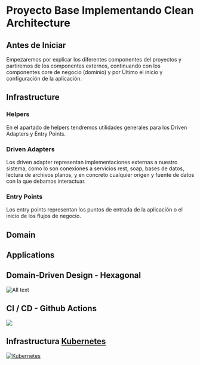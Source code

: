 # Proyecto Base Implementando Clean Architecture

## Antes de Iniciar

Empezaremos por explicar los diferentes componentes del proyectos y partiremos de los componentes externos, continuando con los componentes core de negocio (dominio) y por Último el inicio y configuración de la aplicación.

## Infrastructure

### Helpers
En el apartado de helpers tendremos utilidades generales para los Driven Adapters y Entry Points.

### Driven Adapters
Los driven adapter representan implementaciones externas a nuestro sistema, como lo son conexiones a servicios rest, soap, bases de datos, lectura de archivos planos, y en concreto cualquier origen y fuente de datos con la que debamos interactuar.

### Entry Points
Los entry points representan los puntos de entrada de la aplicación o el inicio de los flujos de negocio.

## Domain

## Applications

## Domain-Driven Design - Hexagonal

![All text](https://miro.medium.com/max/1718/1*yR4C1B-YfMh5zqpbHzTyag.png "Domain-Driven Design - Hexagonal")

## CI / CD - Github Actions

![](https://miro.medium.com/max/3404/1*k99_arb0x9B7LI4I5hhCPw.png)

## Infrastructura [Kubernetes](http://138.197.231.63/api/v1/swagger-ui.html "Customer Debts API")

[![Kubernetes](https://cdn.filestackcontent.com/RlUuJIVESsOwxSF6qcD9?auto=compress,format)](http://138.197.231.63/api/v1/swagger-ui.html)
